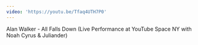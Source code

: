 ```yaml
---
video: 'https://youtu.be/Tfaq4UTH7P0'
---
```

Alan Walker - All Falls Down (Live Performance at YouTube Space NY with Noah Cyrus & Juliander)
